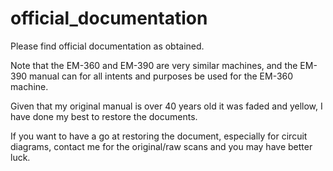# official_documentation

Please find official documentation as obtained.

Note that the EM-360 and EM-390 are very similar machines, and the EM-390 manual can for all intents and purposes be used for the EM-360 machine.

Given that my original manual is over 40 years old it was faded and yellow, I have done my best to restore the documents.

If you want to have a go at restoring the document, especially for circuit diagrams, contact me for the original/raw scans and you may have better luck.
